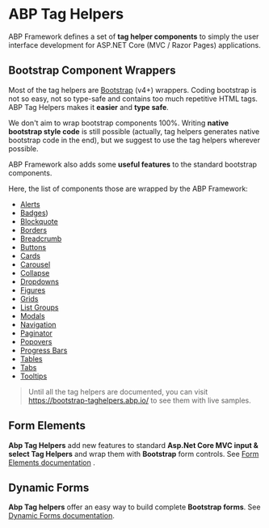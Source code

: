 # ABP Tag Helpers

ABP Framework defines a set of **tag helper components** to simply the user interface development for ASP.NET Core (MVC / Razor Pages) applications.

## Bootstrap Component Wrappers

Most of the tag helpers are [Bootstrap](https://getbootstrap.com/) (v4+) wrappers. Coding bootstrap is not so easy, not so type-safe and contains too much repetitive HTML tags. ABP Tag Helpers makes it **easier** and **type safe**.

We don't aim to wrap bootstrap components 100%. Writing **native bootstrap style code** is still possible (actually, tag helpers generates native bootstrap code in the end), but we suggest to use the tag helpers wherever possible.

ABP Framework also adds some **useful features** to the standard bootstrap components.

Here, the list of components those are wrapped by the ABP Framework:

* [Alerts](Alerts.md)
* [Badges](Badges.md))
* [Blockquote](Blockquote.md)
* [Borders](Borders.md)
* [Breadcrumb](Breadcrumb.md)
* [Buttons](Buttons.md)
* [Cards](Cards.md)
* [Carousel](Carousel.md)
* [Collapse](Collapse.md)
* [Dropdowns](Dropdowns.md)
* [Figures](Figure.md)
* [Grids](Grids.md)
* [List Groups](List-Groups.md)
* [Modals](Modals.md)
* [Navigation](Navs.md)
* [Paginator](Paginator.md)
* [Popovers](Popovers.md)
* [Progress Bars](Progress-Bars.md)
* [Tables](Tables.md)
* [Tabs](Tabs.md)
* [Tooltips](Tooltips.md)

> Until all the tag helpers are documented, you can visit https://bootstrap-taghelpers.abp.io/ to see them with live samples.

## Form Elements

**Abp Tag Helpers** add new features to standard **Asp.Net Core MVC input & select Tag Helpers** and wrap them with **Bootstrap** form controls. See [Form Elements documentation](Form-elements.md) .

## Dynamic Forms

**Abp Tag helpers** offer an easy way to build complete **Bootstrap forms**. See [Dynamic Forms documentation](Dynamic-Forms.md).